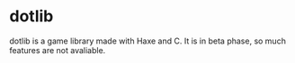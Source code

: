 # dotlib

dotlib is a game library made with Haxe and C. It is in beta phase, so much features are not avaliable.
